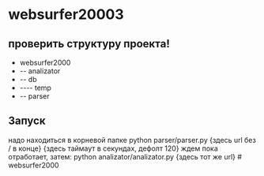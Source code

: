# websurfer2000З
## проверить структуру проекта!
- websurfer2000
- -- analizator
- -- db
-   ---- temp
- -- parser
## Запуск
надо находиться в корневой папке
python parser/parser.py {здесь url без / в конце} {здесь таймаут в секундах, дефолт 120}
ждем пока отработает, затем:
python analizator/analizator.py {здесь тот же url}
#   w e b s u r f e r 2 0 0 0  
 